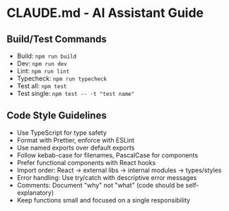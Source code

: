 # CLAUDE.md - AI Assistant Guide

## Build/Test Commands
- Build: `npm run build`
- Dev: `npm run dev`
- Lint: `npm run lint`
- Typecheck: `npm run typecheck`
- Test all: `npm test`
- Test single: `npm test -- -t "test name"`

## Code Style Guidelines
- Use TypeScript for type safety
- Format with Prettier, enforce with ESLint
- Use named exports over default exports
- Follow kebab-case for filenames, PascalCase for components
- Prefer functional components with React hooks
- Import order: React → external libs → internal modules → types/styles
- Error handling: Use try/catch with descriptive error messages
- Comments: Document "why" not "what" (code should be self-explanatory)
- Keep functions small and focused on a single responsibility